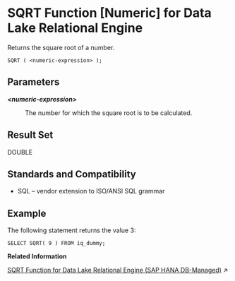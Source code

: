 <!-- loioa5826d0c84f210159ad8a785b1b1ac0b -->

# SQRT Function \[Numeric\] for Data Lake Relational Engine

Returns the square root of a number.



```
SQRT ( <numeric-expression> );
```



<a name="loioa5826d0c84f210159ad8a785b1b1ac0b__SQRT_parm1"/>

## Parameters


<dl>
<dt><b>

*<numeric-expression\>*

</b></dt>
<dd>

The number for which the square root is to be calculated.



</dd>
</dl>



<a name="loioa5826d0c84f210159ad8a785b1b1ac0b__SQRT_returns1"/>

## Result Set

DOUBLE



<a name="loioa5826d0c84f210159ad8a785b1b1ac0b__SQRT_standards1"/>

## Standards and Compatibility

-   SQL – vendor extension to ISO/ANSI SQL grammar



<a name="loioa5826d0c84f210159ad8a785b1b1ac0b__SQRT_examples1"/>

## Example

The following statement returns the value 3:

```
SELECT SQRT( 9 ) FROM iq_dummy;
```

**Related Information**  


[SQRT Function for Data Lake Relational Engine (SAP HANA DB-Managed)](https://help.sap.com/viewer/a898e08b84f21015969fa437e89860c8/2024_1_QRC/en-US/68228a301678465d9f7020fc48a58d73.html "Returns the square root of a number.") :arrow_upper_right:

